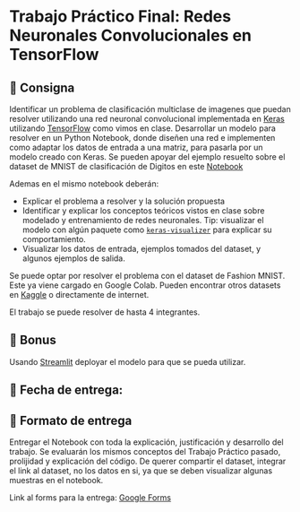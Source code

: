 # Trabajo Práctico Final: Redes Neuronales Convolucionales en TensorFlow

## 📑 Consigna

Identificar un problema de clasificación multiclase de imagenes que puedan resolver utilizando una red neuronal convolucional implementada en [Keras](https://keras.io/) utilizando [TensorFlow](https://www.tensorflow.org/) como vimos en clase.
Desarrollar un modelo para resolver en un Python Notebook, donde diseñen una red e implementen como adaptar los datos de entrada a una matriz, para pasarla por un modelo creado con Keras.
Se pueden apoyar del ejemplo resuelto sobre el dataset de MNIST de clasificación de Digitos en este [Notebook](https://github.com/IgnacioPardo/Tecnologias_Exponenciales_2024/blob/main/Avanzado/Ejemplo_MNIST_NN_CNN.ipynb)

Ademas en el mismo notebook deberán:

- Explicar el problema a resolver y la solución propuesta
- Identificar y explicar los conceptos teóricos vistos en clase sobre modelado y entrenamiento de redes neuronales. Tip: visualizar el modelo con algún paquete como [`keras-visualizer`](https://github.com/lordmahyar/keras-visualizer) para explicar su comportamiento.
- Visualizar los datos de entrada, ejemplos tomados del dataset, y algunos ejemplos de salida.

Se puede optar por resolver el problema con el dataset de Fashion MNIST. Este ya viene cargado en Google Colab.
Pueden encontrar otros datasets en [Kaggle](https://kaggle.com/) o directamente de internet.

El trabajo se puede resolver de hasta 4 integrantes.

## 🔋 Bonus

Usando [Streamlit](https://streamlit.io/) deployar el modelo para que se pueda utilizar.

## 📅 Fecha de entrega: 

## 📝 Formato de entrega

Entregar el Notebook con toda la explicación, justificación y desarrollo del trabajo. Se evaluarán los mismos conceptos del Trabajo Práctico pasado, prolijidad y explicación del código.
De querer compartir el dataset, integrar el link al dataset, no los datos en si, ya que se deben visualizar algunas muestras en el notebook.

Link al forms para la entrega: [Google Forms](https://forms.gle/bJ2mHJ1epxGyADK59)

